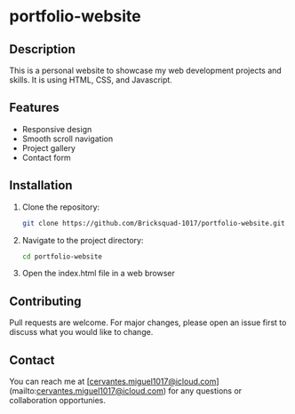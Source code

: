 # portfolio-website

## Description
This is a personal website to showcase my web development projects and skills. It is using HTML, CSS, and Javascript.

## Features
- Responsive design
- Smooth scroll navigation
- Project gallery
- Contact form

## Installation
1. Clone the repository:
   ```bash
   git clone https://github.com/Bricksquad-1017/portfolio-website.git
2. Navigate to the project directory:
   ```bash
   cd portfolio-website
3. Open the index.html file in a web browser

## Contributing
Pull requests are welcome. For major changes, please open an issue first to discuss what you would like to change.

## Contact
You can reach me at [cervantes.miguel1017@icloud.com] (mailto:cervantes.miguel1017@icloud.com) for any questions or collaboration opportunies.
